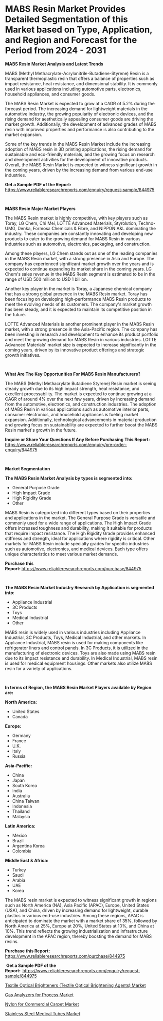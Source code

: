 <p><h1>MABS Resin Market Provides Detailed Segmentation of this Market based on Type, Application, and Region and Forecast for the Period from 2024 - 2031</h1></p><p><strong>MABS Resin Market Analysis and Latest Trends</strong></p>
<p><p>MABS (Methyl Methacrylate-Acrylonitrile-Butadiene-Styrene) Resin is a transparent thermoplastic resin that offers a balance of properties such as impact resistance, heat resistance, and dimensional stability. It is commonly used in various applications including automotive parts, electronics, household appliances, and consumer goods.</p><p>The MABS Resin Market is expected to grow at a CAGR of 5.2% during the forecast period. The increasing demand for lightweight materials in the automotive industry, the growing popularity of electronic devices, and the rising demand for aesthetically appealing consumer goods are driving the market growth. Additionally, the development of advanced grades of MABS resin with improved properties and performance is also contributing to the market expansion.</p><p>Some of the key trends in the MABS Resin Market include the increasing adoption of MABS resin in 3D printing applications, the rising demand for sustainable and eco-friendly materials, and the growing focus on research and development activities for the development of innovative products. Overall, the MABS Resin Market is expected to witness significant growth in the coming years, driven by the increasing demand from various end-use industries.</p></p>
<p><strong>Get a Sample PDF of the Report:&nbsp;</strong> <a href="https://www.reliableresearchreports.com/enquiry/request-sample/844975">https://www.reliableresearchreports.com/enquiry/request-sample/844975</a></p>
<p>&nbsp;</p>
<p><strong>MABS Resin Major Market Players</strong></p>
<p><p>The MABS Resin market is highly competitive, with key players such as Toray, LG Chem, Chi Mei, LOTTE Advanced Materials, Styrolution, Techno-UMG, Denka, Formosa Chemicals & Fibre, and NIPPON A&L dominating the industry. These companies are constantly innovating and developing new products to cater to the growing demand for MABS Resin in various industries such as automotive, electronics, packaging, and construction.</p><p>Among these players, LG Chem stands out as one of the leading companies in the MABS Resin market, with a strong presence in Asia and Europe. The company has experienced significant market growth over the years and is expected to continue expanding its market share in the coming years. LG Chem's sales revenue in the MABS Resin segment is estimated to be in the range of USD 500 million to USD 1 billion.</p><p>Another key player in the market is Toray, a Japanese chemical company that has a strong global presence in the MABS Resin market. Toray has been focusing on developing high-performance MABS Resin products to meet the evolving needs of its customers. The company's market growth has been steady, and it is expected to maintain its competitive position in the future.</p><p>LOTTE Advanced Materials is another prominent player in the MABS Resin market, with a strong presence in the Asia-Pacific region. The company has been investing in research and development to enhance its product portfolio and meet the growing demand for MABS Resin in various industries. LOTTE Advanced Materials' market size is expected to increase significantly in the coming years, driven by its innovative product offerings and strategic growth initiatives.</p></p>
<p>&nbsp;</p>
<p><strong>What Are The Key Opportunities For MABS Resin Manufacturers?</strong></p>
<p><p>The MABS (Methyl Methacrylate Butadiene Styrene) Resin market is seeing steady growth due to its high impact strength, heat resistance, and excellent processability. The market is expected to continue growing at a CAGR of around 4% over the next few years, driven by increasing demand from the automotive, electronics, and construction industries. The adoption of MABS Resin in various applications such as automotive interior parts, consumer electronics, and household appliances is fueling market expansion. Additionally, technological advancements in material production and growing focus on sustainability are expected to further boost the MABS Resin market's growth in the future.</p></p>
<p><strong>Inquire or Share Your Questions If Any Before Purchasing This Report:</strong> <a href="https://www.reliableresearchreports.com/enquiry/pre-order-enquiry/844975">https://www.reliableresearchreports.com/enquiry/pre-order-enquiry/844975</a></p>
<p>&nbsp;</p>
<p><strong>Market Segmentation</strong></p>
<p><strong>The MABS Resin Market Analysis by types is segmented into:</strong></p>
<p><ul><li>General Purpose Grade</li><li>High Impact Grade</li><li>High Rigidity Grade</li><li>Other</li></ul></p>
<p><p>MABS Resin is categorized into different types based on their properties and applications in the market. The General Purpose Grade is versatile and commonly used for a wide range of applications. The High Impact Grade offers increased toughness and durability, making it suitable for products that require impact resistance. The High Rigidity Grade provides enhanced stiffness and strength, ideal for applications where rigidity is critical. Other markets for MABS Resin include specialty grades for specific industries such as automotive, electronics, and medical devices. Each type offers unique characteristics to meet various market demands.</p></p>
<p><strong>Purchase this Report:&nbsp;</strong><a href="https://www.reliableresearchreports.com/purchase/844975">https://www.reliableresearchreports.com/purchase/844975</a></p>
<p>&nbsp;</p>
<p><strong>The MABS Resin Market Industry Research by Application is segmented into:</strong></p>
<p><ul><li>Appliance Industrial</li><li>3C Products</li><li>Toys</li><li>Medical Industrial</li><li>Other</li></ul></p>
<p><p>MABS resin is widely used in various industries including Appliance Industrial, 3C Products, Toys, Medical Industrial, and other markets. In Appliance Industrial, MABS resin is used for making components like refrigerator liners and control panels. In 3C Products, it is utilized in the manufacturing of electronic devices. Toys are also made using MABS resin due to its impact resistance and durability. In Medical Industrial, MABS resin is used for medical equipment housings. Other markets also utilize MABS resin for a variety of applications.</p></p>
<p>&nbsp;</p>
<p><strong>In terms of Region, the MABS Resin Market Players available by Region are:</strong></p>
<p>
    <p> <strong> North America: </strong>
        <ul>
            <li>United States</li>
            <li>Canada</li>
        </ul>
        </p> 
    <p> <strong> Europe: </strong>
        <ul>
            <li>Germany</li>
            <li>France</li>
            <li>U.K.</li>
            <li>Italy</li>
            <li>Russia</li>
        </ul>
        </p> 
    <p> <strong> Asia-Pacific: </strong>
        <ul>
            <li>China</li>
            <li>Japan</li>
            <li>South Korea</li>
            <li>India</li>
            <li>Australia</li>
            <li>China Taiwan</li>
            <li>Indonesia</li>
            <li>Thailand</li>
            <li>Malaysia</li>
        </ul>
        </p> 
    <p> <strong> Latin America: </strong>
        <ul>
            <li>Mexico</li>
            <li>Brazil</li>
            <li>Argentina Korea</li>
            <li>Colombia</li>
        </ul>
        </p> 
    <p> <strong> Middle East & Africa: </strong>
        <ul>
            <li>Turkey</li>
            <li>Saudi</li>
            <li>Arabia</li>
            <li>UAE</li>
            <li>Korea</li>
        </ul>
    </p>
    </p>
<p><p>The MABS resin market is expected to witness significant growth in regions such as North America (NA), Asia Pacific (APAC), Europe, United States (USA), and China, driven by increasing demand for lightweight, durable plastics in various end-use industries. Among these regions, APAC is anticipated to dominate the market with a market share of 35%, followed by North America at 25%, Europe at 20%, United States at 10%, and China at 10%. This trend reflects the growing industrialization and infrastructure development in the APAC region, thereby boosting the demand for MABS resins.</p></p>
<p><strong>Purchase this Report: </strong><a href="https://www.reliableresearchreports.com/purchase/844975">https://www.reliableresearchreports.com/purchase/844975</a></p>
<p>&nbsp;<strong>Get a Sample PDF of the Report:&nbsp;&nbsp;</strong><a href="https://www.reliableresearchreports.com/enquiry/request-sample/844975">https://www.reliableresearchreports.com/enquiry/request-sample/844975</a></p>
<p><strong></strong></p>
<p><p><a href="https://military-diascia-e68.notion.site/Textile-Optical-Brighteners-Textile-Optical-Brightening-Agents-Market-Research-Report-Provides-tho-b6b389f17a734df38703c75141c31885">Textile Optical Brighteners (Textile Optical Brightening Agents) Market</a></p><p><a href="https://view.publitas.com/reportprime-1/gas-analyzers-for-process-market-size-share-trends-analysis-report-by-material-by-type-by-end-user-by-region-and-segment-forecasts-2023-2030/">Gas Analyzers for Process Market</a></p><p><a href="https://view.publitas.com/reportprime-1/nylon-for-commercial-carpet-market-growth-market-trends-covid-19-impact-and-forecasts-for-period-from-2023-2030/">Nylon for Commercial Carpet Market</a></p><p><a href="https://view.publitas.com/reportprime-1/stainless-steel-medical-tubes-market-size-and-examines-its-market-scope-with-a-primary-focus-on-growth-opportunities-and-forecasted-trends-spanning-from-2023-to-2030/">Stainless Steel Medical Tubes Market</a></p></p>